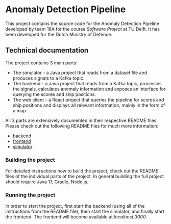 # Anomaly Detection Pipeline
This project contains the source code for the Anomaly Detection Pipeline developed by team 18A
for the course *Software Project* at TU Delft. It has been developed for the Dutch Ministry of
Defence.

## Technical documentation
The project contains 3 main parts:
- The simulator - a Java project that reads from a dataset file and produces signals to a Kafka topic.
- The backend - a Java project that reads from a Kafka topic, processes the signals, calculates anomaly information and exposes
an interface for querying the scores and ship positions.
- The web client - a React project that queries the pipeline for scores and ship positions and displays all relevant information,
mainly in the form of a map. 

All 3 parts are extensively documented in their respective README files. Please check out the following README files
for much more information:
- [backend](backend/README.md)
- [frontend](frontend/README.md)
- [simulator](simulator/README.md)

### Building the project
For detailed instructions how to build the project, check out the README files of the individual parts of the project.
In general building the full project should require Java 17, Gradle, Node.js.

### Running the project
In order to start the project, first start the backend (using all of the instructions from the README file), then start
the simulator, and finally start the frontend. The frontend will become available at *localhost:3000*.


